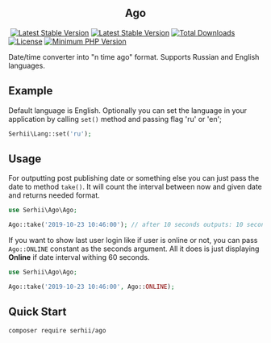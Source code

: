 <h2 align="center">Ago</h2>

<a href=""><img src="https://travis-ci.org/SerhiiCho/ago.svg?branch=master" alt=""></a>
[![Latest Stable Version](https://poser.pugx.org/serhii/ago/v/stable)](https://packagist.org/packages/serhii/ago)
[![Latest Stable Version](https://poser.pugx.org/serhii/ago/v/stable)](https://packagist.org/packages/serhii/ago)
[![Total Downloads](https://poser.pugx.org/serhii/ago/downloads)](https://packagist.org/packages/serhii/ago)
[![License](https://poser.pugx.org/serhii/ago/license)](https://packagist.org/packages/serhii/ago)
<a href="https://php.net/" rel="nofollow"><img src="https://camo.githubusercontent.com/2b1ed18c21257b0a1e6b8568010e6e8f3636e6d5/68747470733a2f2f696d672e736869656c64732e696f2f62616467652f7068702d253345253344253230372e312d3838393242462e7376673f7374796c653d666c61742d737175617265" alt="Minimum PHP Version" data-canonical-src="https://img.shields.io/badge/php-%3E%3D%207.1-8892BF.svg" style="max-width:100%;"></a>

Date/time converter into "n time ago" format. Supports Russian and English languages.

## Example

Default language is English. Optionally you can set the language in your application by calling `set()` method and passing flag 'ru' or 'en';

```php
Serhii\Lang::set('ru');
```

## Usage

For outputting post publishing date or something else you can just pass the date to method `take()`. It will count the interval between now and given date and returns needed format.

```php
use Serhii\Ago\Ago;

Ago::take('2019-10-23 10:46:00'); // after 10 seconds outputs: 10 seconds ago
```

If you want to show last user login like if user is online or not, you can pass `Ago::ONLINE` constant as the seconds argument. All it does is just displaying **Online** if date interval withing 60 seconds.

```php
use Serhii\Ago\Ago;

Ago::take('2019-10-23 10:46:00', Ago::ONLINE);
```

## Quick Start

```bash
composer require serhii/ago
```